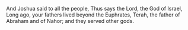 And Joshua said to all the people, Thus says the Lord, the God of Israel, Long ago, your fathers lived beyond the Euphrates, Terah, the father of Abraham and of Nahor; and they served other gods.
